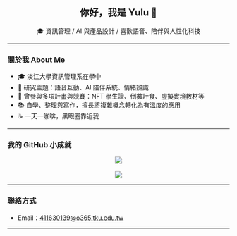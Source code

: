 <!-- 奶茶風 GitHub README 🌸 -->

<h2 align="center">你好，我是 Yulu 🧋</h2>
<p align="center">🎓 資訊管理 / AI 與產品設計 / 喜歡語音、陪伴與人性化科技</p>

---

### 關於我 About Me

- 🎓 淡江大學資訊管理系在學中
- 🤖 研究主題：語音互動、AI 陪伴系統、情緒辨識
- 💼 曾參與多項計畫與競賽：NFT 學生證、倒數計食、虛擬實境教材等
- 📚 自學、整理與寫作，擅長將複雜概念轉化為有溫度的應用
- ☕ 一天一咖啡，黑眼圈靠近我

---

### 我的 GitHub 小成就

<div align="center">
  <img src="https://github-readme-stats.vercel.app/api?username=yulu1005&show_icons=true&hide_border=true&bg_color=f8f1ea&title_color=aa7e57&text_color=5c4033&icon_color=aa7e57" />
  <br><br>
  <img src="https://github-readme-stats.vercel.app/api/top-langs/?username=yulu1005&layout=compact&hide_border=true&bg_color=f8f1ea&title_color=aa7e57&text_color=5c4033" />
</div>

---

### 聯絡方式
- Email：411630139@o365.tku.edu.tw


---



